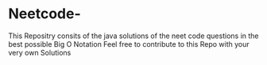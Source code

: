 # Neetcode-
This Repositry consits of the java solutions of the neet code questions in the best possible Big O Notation 
Feel free to contribute to this Repo with your very own Solutions      
 
  
